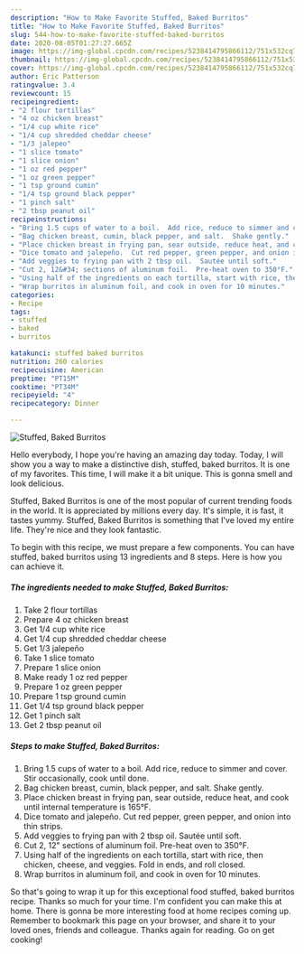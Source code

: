 ```yaml
---
description: "How to Make Favorite Stuffed, Baked Burritos"
title: "How to Make Favorite Stuffed, Baked Burritos"
slug: 544-how-to-make-favorite-stuffed-baked-burritos
date: 2020-08-05T01:27:27.665Z
image: https://img-global.cpcdn.com/recipes/5238414795866112/751x532cq70/stuffed-baked-burritos-recipe-main-photo.jpg
thumbnail: https://img-global.cpcdn.com/recipes/5238414795866112/751x532cq70/stuffed-baked-burritos-recipe-main-photo.jpg
cover: https://img-global.cpcdn.com/recipes/5238414795866112/751x532cq70/stuffed-baked-burritos-recipe-main-photo.jpg
author: Eric Patterson
ratingvalue: 3.4
reviewcount: 15
recipeingredient:
- "2 flour tortillas"
- "4 oz chicken breast"
- "1/4 cup white rice"
- "1/4 cup shredded cheddar cheese"
- "1/3 jalepeo"
- "1 slice tomato"
- "1 slice onion"
- "1 oz red pepper"
- "1 oz green pepper"
- "1 tsp ground cumin"
- "1/4 tsp ground black pepper"
- "1 pinch salt"
- "2 tbsp peanut oil"
recipeinstructions:
- "Bring 1.5 cups of water to a boil.  Add rice, reduce to simmer and cover.  Stir occasionally, cook until done."
- "Bag chicken breast, cumin, black pepper, and salt.  Shake gently."
- "Place chicken breast in frying pan, sear outside, reduce heat, and cook until internal temperature is 165°F."
- "Dice tomato and jalepeño.  Cut red pepper, green pepper, and onion into thin strips."
- "Add veggies to frying pan with 2 tbsp oil.  Sautée until soft."
- "Cut 2, 12&#34; sections of aluminum foil.  Pre-heat oven to 350°F."
- "Using half of the ingredients on each tortilla, start with rice, then chicken, cheese, and veggies.  Fold in ends, and roll closed."
- "Wrap burritos in aluminum foil, and cook in oven for 10 minutes."
categories:
- Recipe
tags:
- stuffed
- baked
- burritos

katakunci: stuffed baked burritos 
nutrition: 260 calories
recipecuisine: American
preptime: "PT15M"
cooktime: "PT34M"
recipeyield: "4"
recipecategory: Dinner

---
```



![Stuffed, Baked Burritos](https://img-global.cpcdn.com/recipes/5238414795866112/751x532cq70/stuffed-baked-burritos-recipe-main-photo.jpg)

Hello everybody, I hope you're having an amazing day today. Today, I will show you a way to make a distinctive dish, stuffed, baked burritos. It is one of my favorites. This time, I will make it a bit unique. This is gonna smell and look delicious.

Stuffed, Baked Burritos is one of the most popular of current trending foods in the world. It is appreciated by millions every day. It's simple, it is fast, it tastes yummy. Stuffed, Baked Burritos is something that I've loved my entire life. They're nice and they look fantastic.




To begin with this recipe, we must prepare a few components. You can have stuffed, baked burritos using 13 ingredients and 8 steps. Here is how you can achieve it.

<!--inarticleads1-->

##### The ingredients needed to make Stuffed, Baked Burritos:

1. Take 2 flour tortillas
1. Prepare 4 oz chicken breast
1. Get 1/4 cup white rice
1. Get 1/4 cup shredded cheddar cheese
1. Get 1/3 jalepeño
1. Take 1 slice tomato
1. Prepare 1 slice onion
1. Make ready 1 oz red pepper
1. Prepare 1 oz green pepper
1. Prepare 1 tsp ground cumin
1. Get 1/4 tsp ground black pepper
1. Get 1 pinch salt
1. Get 2 tbsp peanut oil




<!--inarticleads2-->

##### Steps to make Stuffed, Baked Burritos:

1. Bring 1.5 cups of water to a boil.  Add rice, reduce to simmer and cover.  Stir occasionally, cook until done.
1. Bag chicken breast, cumin, black pepper, and salt.  Shake gently.
1. Place chicken breast in frying pan, sear outside, reduce heat, and cook until internal temperature is 165°F.
1. Dice tomato and jalepeño.  Cut red pepper, green pepper, and onion into thin strips.
1. Add veggies to frying pan with 2 tbsp oil.  Sautée until soft.
1. Cut 2, 12&#34; sections of aluminum foil.  Pre-heat oven to 350°F.
1. Using half of the ingredients on each tortilla, start with rice, then chicken, cheese, and veggies.  Fold in ends, and roll closed.
1. Wrap burritos in aluminum foil, and cook in oven for 10 minutes.




So that's going to wrap it up for this exceptional food stuffed, baked burritos recipe. Thanks so much for your time. I'm confident you can make this at home. There is gonna be more interesting food at home recipes coming up. Remember to bookmark this page on your browser, and share it to your loved ones, friends and colleague. Thanks again for reading. Go on get cooking!

